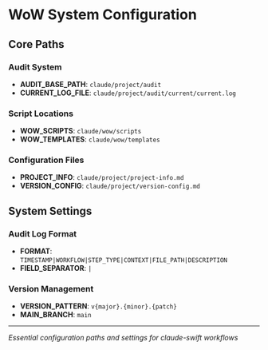 # WoW System Configuration

## Core Paths

### **Audit System**
- **AUDIT_BASE_PATH**: `claude/project/audit`
- **CURRENT_LOG_FILE**: `claude/project/audit/current/current.log`

### **Script Locations**
- **WOW_SCRIPTS**: `claude/wow/scripts`
- **WOW_TEMPLATES**: `claude/wow/templates`

### **Configuration Files**
- **PROJECT_INFO**: `claude/project/project-info.md`
- **VERSION_CONFIG**: `claude/project/version-config.md`

## System Settings

### **Audit Log Format**
- **FORMAT**: `TIMESTAMP|WORKFLOW|STEP_TYPE|CONTEXT|FILE_PATH|DESCRIPTION`
- **FIELD_SEPARATOR**: `|`

### **Version Management**
- **VERSION_PATTERN**: `v{major}.{minor}.{patch}`
- **MAIN_BRANCH**: `main`

---

*Essential configuration paths and settings for claude-swift workflows*